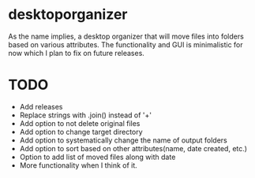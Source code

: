# desktoporganizer
As the name implies, a desktop organizer that will move files into folders based on various attributes.
The functionality and GUI is minimalistic for now which I plan to fix on future releases.

# TODO
* Add releases
* Replace strings with .join() instead of '+'
* Add option to not delete original files
* Add option to change target directory
* Add option to systematically change the name of output folders
* Add option to sort based on other attributes(name, date created, etc.)
* Option to add list of moved files along with date
* More functionality when I think of it.
